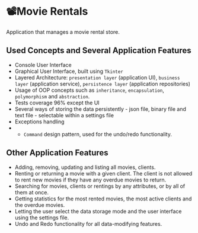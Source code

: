 # 📽Movie Rentals
Application that manages a movie rental store.

## Used Concepts and Several Application Features
- Console User Interface
- Graphical User Interface, built using ```Tkinter```
- Layered Architecture: ```presentation layer``` (application UI), ```business layer``` (application service), ```persistence layer``` (application repositories)
- Usage of OOP concepts such as ```inheritance```, ```encapsulation```, ```polymorphism``` and ```abstraction```.
- Tests coverage 96% except the UI
- Several ways of storing the data persistently - json file, binary file and text file - selectable within a settings file 
- Exceptions handling
- - ```Command``` design pattern, used for the undo/redo functionality.

## Other Application Features
- Adding, removing, updating and listing all movies, clients.
- Renting or returning a movie with a given client. The client is not allowed to rent new movies if they have any overdue movies to return.
- Searching for movies, clients or rentings by any attributes, or by all of them at once.
- Getting statistics for the most rented movies, the most active clients and the overdue movies.
- Letting the user select the data storage mode and the user interface using the settings file.
- Undo and Redo functionality for all data-modifying features.
